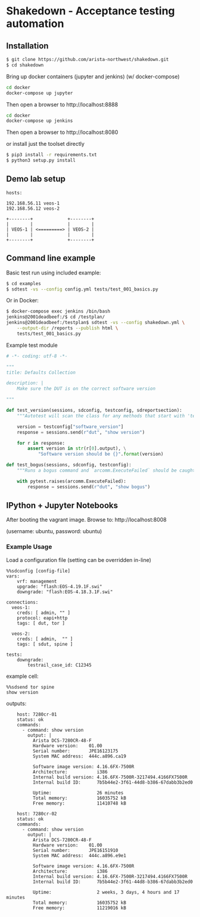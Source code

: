 Shakedown - Acceptance testing automation
=========================================

## Installation

```bash
$ git clone https://github.com/arista-northwest/shakedown.git
$ cd shakedown
```

Bring up docker containers (jupyter and jenkins) (w/ docker-compose)

```bash
cd docker
docker-compose up jupyter
```
Then open a browser to http://localhost:8888

```bash
cd docker
docker-compose up jenkins
```
Then open a browser to http://localhost:8080

or install just the toolset directly

```bash
$ pip3 install -r requirements.txt
$ python3 setup.py install
```

## Demo lab setup

```
hosts:

192.168.56.11 veos-1
192.168.56.12 veos-2

+--------+             +--------+
|        |             |        |
| VEOS-1 | <=========> | VEOS-2 |
|        |             |        |
+--------+             +--------+
```

## Command line example

Basic test run using included example:

```bash
$ cd examples
$ sdtest -vs --config config.yml tests/test_001_basics.py
```

Or in Docker:

```bash
$ docker-compose exec jenkins /bin/bash
jenkins@2001deadbeef:/$ cd /testplan/
jenkins@2001deadbeef:/testplan$ sdtest -vs --config shakedown.yml \
    --output-dir /reports --publish html \
    tests/test_001_basics.py
```

Example test module

```python
# -*- coding: utf-8 -*-

"""
title: Defaults Collection

description: |
    Make sure the DUT is on the correct software version

"""

def test_version(sessions, sdconfig, testconfig, sdreportsection):
    """Autotest will scan the class for any methods that start with 'test'."""

    version = testconfig["software_version"]
    response = sessions.send(r"dut", "show version")

    for r in response:
        assert version in str(r[0].output), \
            "Software version should be {}".format(version)

def test_bogus(sessions, sdconfig, testconfig):
    """Runs a bogus command and `arcomm.ExecuteFailed` should be caught"""

    with pytest.raises(arcomm.ExecuteFailed):
        response = sessions.send(r"dut", "show bogus")
```

## IPython + Jupyter Notebooks

After booting the vagrant image. Browse to: http://localhost:8008

(username: ubuntu, password: ubuntu)

### Example Usage


Load a configuration file (setting can be overridden in-line)

```
%%sdconfig [config-file]
vars:
    vrf: management
    upgrade: "flash:EOS-4.19.1F.swi"
    downgrade: "flash:EOS-4.18.3.1F.swi"

connections:
  veos-1:
    creds: [ admin, "" ]
    protocol: eapi+http
    tags: [ dut, tor ]

  veos-2:
    creds: [ admin,  "" ]
    tags: [ sdut, spine ]

tests:
    downgrade:
        testrail_case_id: C12345
```

example cell:

```
%%sdsend tor spine
show version
```

outputs:

```
    host: 7280cr-01
    status: ok
    commands:
      - command: show version
        output: |
          Arista DCS-7280CR-48-F
          Hardware version:    01.00
          Serial number:       JPE16123175
          System MAC address:  444c.a896.ca19

          Software image version: 4.16.6FX-7500R
          Architecture:           i386
          Internal build version: 4.16.6FX-7500R-3217494.4166FX7500R
          Internal build ID:      7b5b44e2-3f61-44d8-b386-67dabb3b2ed0

          Uptime:                 26 minutes
          Total memory:           16035752 kB
          Free memory:            11410748 kB

    host: 7280cr-02
    status: ok
    commands:
      - command: show version
        output: |
          Arista DCS-7280CR-48-F
          Hardware version:    01.00
          Serial number:       JPE16151910
          System MAC address:  444c.a896.e9e1

          Software image version: 4.16.6FX-7500R
          Architecture:           i386
          Internal build version: 4.16.6FX-7500R-3217494.4166FX7500R
          Internal build ID:      7b5b44e2-3f61-44d8-b386-67dabb3b2ed0

          Uptime:                 2 weeks, 3 days, 4 hours and 17 minutes
          Total memory:           16035752 kB
          Free memory:            11219016 kB
```

